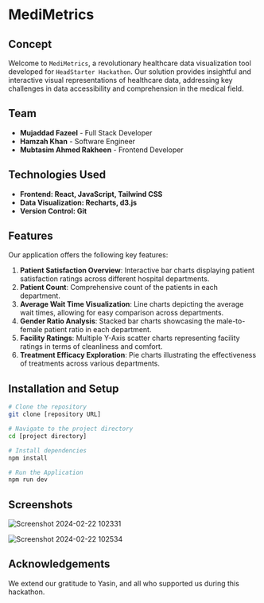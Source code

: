 # MediMetrics

## Concept

Welcome to `MediMetrics`, a revolutionary healthcare data visualization tool developed for `HeadStarter Hackathon`. Our solution provides insightful and interactive visual representations of healthcare data, addressing key challenges in data accessibility and comprehension in the medical field.

## Team

- **Mujaddad Fazeel** - Full Stack Developer
- **Hamzah Khan** - Software Engineer
- **Mubtasim Ahmed Rakheen** - Frontend Developer

## Technologies Used

- **Frontend: React, JavaScript, Tailwind CSS**
- **Data Visualization: Recharts, d3.js**
- **Version Control: Git**

## Features

Our application offers the following key features:

1. **Patient Satisfaction Overview**: Interactive bar charts displaying patient satisfaction ratings across different hospital departments.
2. **Patient Count**: Comprehensive count of the patients in each department.
3. **Average Wait Time Visualization**: Line charts depicting the average wait times, allowing for easy comparison across departments.
4. **Gender Ratio Analysis**: Stacked bar charts showcasing the male-to-female patient ratio in each department.
5. **Facility Ratings**: Multiple Y-Axis scatter charts representing facility ratings in terms of cleanliness and comfort.
6. **Treatment Efficacy Exploration**: Pie charts illustrating the effectiveness of treatments across various departments.

## Installation and Setup

```bash
# Clone the repository
git clone [repository URL]

# Navigate to the project directory
cd [project directory]

# Install dependencies
npm install

# Run the Application
npm run dev
```

## Screenshots
![Screenshot 2024-02-22 102331](https://github.com/Mrakheen/MediMetrics-Hack-Headstarter-Project/assets/53326887/ddb12154-2e5c-4a73-a370-108ce93cd50e)

![Screenshot 2024-02-22 102534](https://github.com/Mrakheen/MediMetrics-Hack-Headstarter-Project/assets/53326887/ed539a8c-0a9a-4026-8632-c2059114e78b)

## Acknowledgements
We extend our gratitude to Yasin, and all who supported us during this hackathon.


